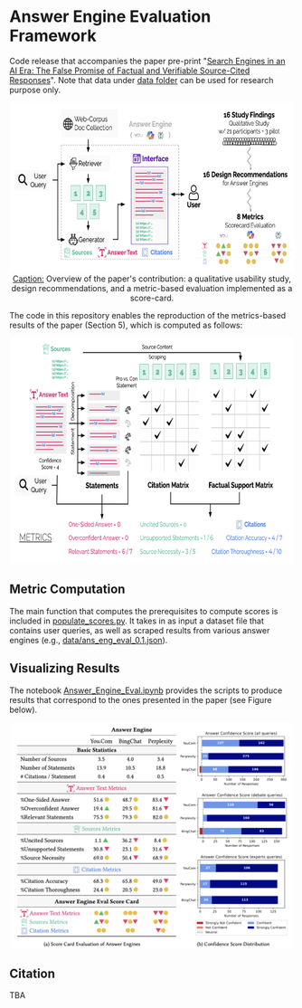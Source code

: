 # Answer Engine Evaluation Framework

Code release that accompanies the paper pre-print "[Search Engines in an AI Era: The False Promise of Factual and Verifiable Source-Cited Responses]()". Note that data under [data folder](https://github.com/SalesforceAIResearch/answer-engine-eval/blob/main/data/) can be used for research purpose only.

<p align="center">
  <img src="AEE_Intro_Figure.png" style="height: 300px;" /><br />
  <u>Caption:</u> Overview of the paper's contribution: a qualitative usability study, design recommendations, and a metric-based evaluation implemented as a score-card. 
</p>

The code in this repository enables the reproduction of the metrics-based results of the paper (Section 5), which is computed as follows:
<p align="center">
  <img src="AEE_Metrics_Figure.png" style="height: 400px;" /><br />
</p>

## Metric Computation

The main function that computes the prerequisites to compute scores is included in [populate_scores.py](https://github.com/SalesforceAIResearch/answer-engine-eval/blob/main/populate_scores.py).
It takes in as input a dataset file that contains user queries, as well as scraped results from various answer engines (e.g., [data/ans_eng_eval_0.1.json](https://github.com/SalesforceAIResearch/answer-engine-eval/blob/main/data/ans_eng_eval_0.1.json)).

## Visualizing Results

The notebook [Answer_Engine_Eval.ipynb](https://github.com/SalesforceAIResearch/answer-engine-eval/blob/main/Answer_Engine_Eval.ipynb) provides the scripts to produce results that correspond to the ones presented in the paper (see Figure below).

<p align="center">
  <img src="AEE_Metrics_Results.png" style="height: 400px;" /><br />
</p>

## Citation

TBA
